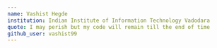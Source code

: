 ```yaml
---
name: Vashist Hegde
institution: Indian Institute of Information Technology Vadodara
quote: I may perish but my code will remain till the end of time
github_user: vashist99
---
```

